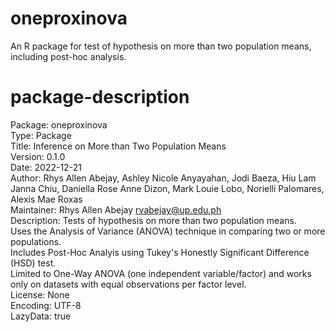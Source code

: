 # oneproxinova
An R package for test of hypothesis on more than two population means, including post-hoc analysis.

# package-description
Package: oneproxinova     
Type: Package      
Title: Inference on More than Two Population Means      
Version: 0.1.0       
Date: 2022-12-21      
Author: Rhys Allen Abejay, Ashley Nicole Anyayahan, Jodi Baeza, Hiu Lam Janna Chiu, Daniella Rose Anne Dizon, Mark Louie Lobo, Norielli Palomares, Alexis Mae Roxas      
Maintainer: Rhys Allen Abejay <rvabejay@up.edu.ph>      
Description: Tests of hypothesis on more than two population means.      
    Uses the Analysis of Variance (ANOVA) technique in comparing two or more populations.       
    Includes Post-Hoc Analyis using Tukey's Honestly Significant Difference (HSD) test.      
    Limited to One-Way ANOVA (one independent variable/factor) and works only on datasets with 
    equal observations per factor level.      
License: None      
Encoding: UTF-8      
LazyData: true      

